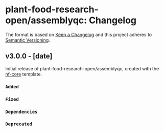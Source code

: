 # plant-food-research-open/assemblyqc: Changelog

The format is based on [Keep a Changelog](https://keepachangelog.com/en/1.0.0/)
and this project adheres to [Semantic Versioning](https://semver.org/spec/v2.0.0.html).

## v3.0.0 - [date]

Initial release of plant-food-research-open/assemblyqc, created with the [nf-core](https://nf-co.re/) template.

### `Added`

### `Fixed`

### `Dependencies`

### `Deprecated`
